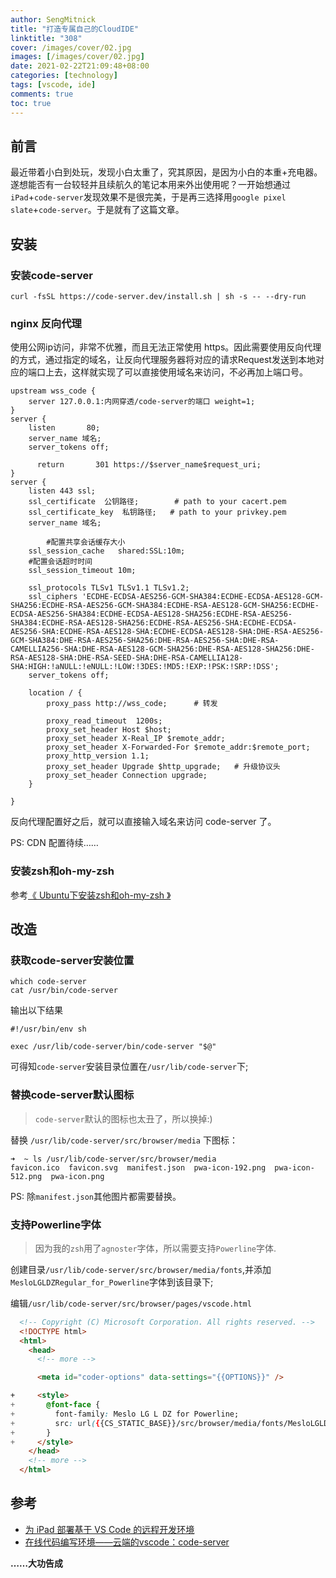 ```yaml
---
author: SengMitnick
title: "打造专属自己的CloudIDE"
linktitle: "308"
cover: /images/cover/02.jpg
images: [/images/cover/02.jpg]
date: 2021-02-22T21:09:48+08:00
categories: [technology]
tags: [vscode, ide]
comments: true
toc: true
---
```


## 前言

最近带着小白到处玩，发现小白太重了，究其原因，是因为小白的本重+充电器。遂想能否有一台较轻并且续航久的笔记本用来外出使用呢？一开始想通过`iPad`+`code-server`发现效果不是很完美，于是再三选择用`google pixel slate`+`code-server`。于是就有了这篇文章。

## 安装

### 安装code-server

``` shell
curl -fsSL https://code-server.dev/install.sh | sh -s -- --dry-run
```

### nginx 反向代理

使用公网ip访问，非常不优雅，而且无法正常使用 https。因此需要使用反向代理的方式，通过指定的域名，让反向代理服务器将对应的请求Request发送到本地对应的端口上去，这样就实现了可以直接使用域名来访问，不必再加上端口号。

``` shell
upstream wss_code {
    server 127.0.0.1:内网穿透/code-server的端口 weight=1;
}
server {
    listen       80;
    server_name 域名;
    server_tokens off;

	  return       301 https://$server_name$request_uri;
}
server {
    listen 443 ssl;
    ssl_certificate  公钥路径;        # path to your cacert.pem
    ssl_certificate_key  私钥路径;   # path to your privkey.pem
    server_name 域名;

		#配置共享会话缓存大小
    ssl_session_cache   shared:SSL:10m;
    #配置会话超时时间
    ssl_session_timeout 10m;

    ssl_protocols TLSv1 TLSv1.1 TLSv1.2;
    ssl_ciphers 'ECDHE-ECDSA-AES256-GCM-SHA384:ECDHE-ECDSA-AES128-GCM-SHA256:ECDHE-RSA-AES256-GCM-SHA384:ECDHE-RSA-AES128-GCM-SHA256:ECDHE-ECDSA-AES256-SHA384:ECDHE-ECDSA-AES128-SHA256:ECDHE-RSA-AES256-SHA384:ECDHE-RSA-AES128-SHA256:ECDHE-RSA-AES256-SHA:ECDHE-ECDSA-AES256-SHA:ECDHE-RSA-AES128-SHA:ECDHE-ECDSA-AES128-SHA:DHE-RSA-AES256-GCM-SHA384:DHE-RSA-AES256-SHA256:DHE-RSA-AES256-SHA:DHE-RSA-CAMELLIA256-SHA:DHE-RSA-AES128-GCM-SHA256:DHE-RSA-AES128-SHA256:DHE-RSA-AES128-SHA:DHE-RSA-SEED-SHA:DHE-RSA-CAMELLIA128-SHA:HIGH:!aNULL:!eNULL:!LOW:!3DES:!MD5:!EXP:!PSK:!SRP:!DSS';
    server_tokens off;

    location / {
        proxy_pass http://wss_code;      # 转发

        proxy_read_timeout  1200s;
        proxy_set_header Host $host;
        proxy_set_header X-Real_IP $remote_addr;
        proxy_set_header X-Forwarded-For $remote_addr:$remote_port;
        proxy_http_version 1.1;
        proxy_set_header Upgrade $http_upgrade;   # 升级协议头
        proxy_set_header Connection upgrade;
    }

}
```
反向代理配置好之后，就可以直接输入域名来访问 code-server 了。

PS: CDN 配置待续……

### 安装zsh和oh-my-zsh

参考[《 Ubuntu下安装zsh和oh-my-zsh 》](/blog/305/)

## 改造

### 获取code-server安装位置

``` shell
which code-server 
cat /usr/bin/code-server
```

输出以下结果

``` shell
#!/usr/bin/env sh

exec /usr/lib/code-server/bin/code-server "$@"
```

可得知`code-server`安装目录位置在`/usr/lib/code-server`下;

### 替换code-server默认图标

> `code-server`默认的图标也太丑了，所以换掉:)

替换 `/usr/lib/code-server/src/browser/media` 下图标：

``` shell
➜  ~ ls /usr/lib/code-server/src/browser/media 
favicon.ico  favicon.svg  manifest.json  pwa-icon-192.png  pwa-icon-512.png  pwa-icon.png
```

PS: 除`manifest.json`其他图片都需要替换。

### 支持Powerline字体

> 因为我的`zsh`用了`agnoster`字体，所以需要支持`Powerline`字体.

创建目录`/usr/lib/code-server/src/browser/media/fonts`,并添加`MesloLGLDZRegular_for_Powerline`字体到该目录下;

编辑`/usr/lib/code-server/src/browser/pages/vscode.html`

``` html
  <!-- Copyright (C) Microsoft Corporation. All rights reserved. -->
  <!DOCTYPE html>
  <html>
    <head>
      <!-- more -->

      <meta id="coder-options" data-settings="{{OPTIONS}}" />

+     <style>
+       @font-face {
+         font-family: Meslo LG L DZ for Powerline;
+         src: url({{CS_STATIC_BASE}}/src/browser/media/fonts/MesloLGLDZRegular_for_Powerline.ttf);
+       }
+     </style>
    </head>
    <!-- more -->
  </html>
```

## 参考

- [为 iPad 部署基于 VS Code 的远程开发环境](https://sspai.com/post/60456)
- [在线代码编写环境——云端的vscode：code-server](https://blog.sumblog.cn/archives/code-server.html)

**……大功告成**
